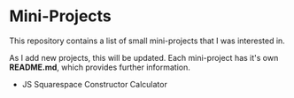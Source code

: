 # Mini-Projects

This repository contains a list of small mini-projects that I was interested in. 

As I add new projects, this will be updated. Each mini-project has it's own **README.md**, which provides further information.

- JS Squarespace Constructor Calculator